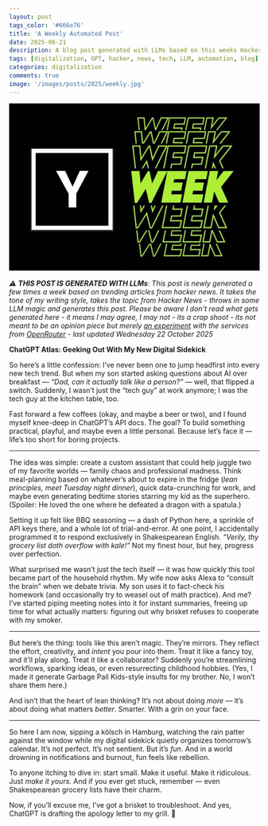 ```yaml
---
layout: post
tags_color: '#666e76'
title: 'A Weekly Automated Post'
date: 2025-06-21
description: A blog post generated with LLMs based on this weeks Hacker News
tags: [digitalization, GPT, hacker, news, tech, LLM, automation, blog]
categories: digitalization
comments: true
image: '/images/posts/2025/weekly.jpg'
---
```

![](/images/posts/2025/weekly.jpg)

_⚠️ **THIS POST IS GENERATED WITH LLMs**: This post is newly generated a few times a week based on trending articles from hacker news. It takes the tone of my writing style, takes the topic from Hacker News - throws in some LLM magic and generates this post. Please be aware I don't read what gets generated here - it means I may agree, I may not - its a crap shoot - its not meant to be an opinion piece but merely [an experiment](https://github.com/clintjb/Weekly-Post) with the services from [OpenRouter](https://openrouter.ai) - last updated Wednesday 22 October 2025_



**ChatGPT Atlas: Geeking Out With My New Digital Sidekick**  

So here’s a little confession: I’ve never been one to jump headfirst into every new tech trend. But when my son started asking questions about AI over breakfast — *“Dad, can it actually talk like a person?”* — well, that flipped a switch. Suddenly, I wasn’t just the “tech guy” at work anymore; I was the tech guy at the kitchen table, too.  

Fast forward a few coffees (okay, and maybe a beer or two), and I found myself knee-deep in ChatGPT’s API docs. The goal? To build something practical, playful, and maybe even a little personal. Because let’s face it — life’s too short for boring projects.  

---

The idea was simple: create a custom assistant that could help juggle two of my favorite worlds — family chaos and professional madness. Think meal-planning based on whatever’s about to expire in the fridge (*lean principles, meet Tuesday night dinner*), quick data-crunching for work, and maybe even generating bedtime stories starring my kid as the superhero. (Spoiler: He loved the one where he defeated a dragon with a spatula.)  

Setting it up felt like BBQ seasoning — a dash of Python here, a sprinkle of API keys there, and a whole lot of trial-and-error. At one point, I accidentally programmed it to respond exclusively in Shakespearean English. *“Verily, thy grocery list doth overflow with kale!”* Not my finest hour, but hey, progress over perfection.  

What surprised me wasn’t just the tech itself — it was how quickly this tool became part of the household rhythm. My wife now asks Alexa to “consult the brain” when we debate trivia. My son uses it to fact-check his homework (and occasionally try to weasel out of math practice). And me? I’ve started piping meeting notes into it for instant summaries, freeing up time for what actually matters: figuring out why brisket refuses to cooperate with my smoker.  

---

But here’s the thing: tools like this aren’t magic. They’re mirrors. They reflect the effort, creativity, and *intent* you pour into them. Treat it like a fancy toy, and it’ll play along. Treat it like a collaborator? Suddenly you’re streamlining workflows, sparking ideas, or even resurrecting childhood hobbies. (Yes, I made it generate Garbage Pail Kids-style insults for my brother. No, I won’t share them here.)  

And isn’t that the heart of lean thinking? It’s not about doing *more* — it’s about doing what matters *better*. Smarter. With a grin on your face.  

---

So here I am now, sipping a kölsch in Hamburg, watching the rain patter against the window while my digital sidekick quietly organizes tomorrow’s calendar. It’s not perfect. It’s not sentient. But it’s *fun*. And in a world drowning in notifications and burnout, fun feels like rebellion.  

To anyone itching to dive in: start small. Make it useful. Make it ridiculous. Just *make it yours*. And if you ever get stuck, remember — even Shakespearean grocery lists have their charm.  

Now, if you’ll excuse me, I’ve got a brisket to troubleshoot. And yes, ChatGPT is drafting the apology letter to my grill. 🍖